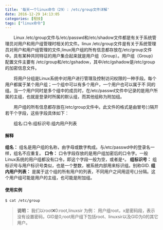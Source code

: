 ```yaml
---
title: '每天一个linux命令（29）: /etc/group文件详解'
date: 2016-12-29 14:13:05
categories: [程技]
tags: ["linux命令"]
---
```

　　Linux /etc/group文件与/etc/passwd和/etc/shadow文件都是有关于系统管理员对用户和用户组管理时相关的文件。linux /etc/group文件是有关于系统管理员对用户和用户组管理的文件,linux用户组的所有信息都存放在/etc/group文件中。具有某种共同特征的用户集合起来就是用户组（Group）。用户组（Group）配置文件主要有 /etc/group和/etc/gshadow，其中/etc/gshadow是/etc/group的加密信息文件。
<!--more -->
　　将用户分组是Linux系统中对用户进行管理及控制访问权限的一种手段。每个用户都属于某个用户组；一个组中可以有多个用户，一个用户也可以属于不 同的组。当一个用户同时是多个组中的成员时，在/etc/passwd文件中记录的是用户所属的主组，也就是登录时所属的默认组，而其他组称为附加组。

　　用户组的所有信息都存放在/etc/group文件中。此文件的格式是由冒号(:)隔开若干个字段，这些字段具体如下：

　　组名:口令:组标识号:组内用户列表

#### 解释
**组名：** 组名是用户组的名称，由字母或数字构成。与/etc/passwd中的登录名一样，组名不应重复。
**口令：** 口令字段存放的是用户组加密后的口令字。一般Linux系统的用户组都没有口令，即这个字段一般为空，或者是`*`。
**组标识号：** 组标识号与用户标识号类似，也是一个整数，被系统内部用来标识组。别称GID.
**组内用户列表：** 是属于这个组的所有用户的列表，不同用户之间用逗号(,)分隔。这个用户组可能是用户的主组，也可能是附加组。

#### 使用实例
```bash
$ cat /etc/group
```
>**说明：** 我们以root:x:0:root,linuxsir 为例： 用户组root，x是密码段，表示没有设置密码，GID是0,root用户组下包括root、linuxsir以及GID为0的其它用户。
